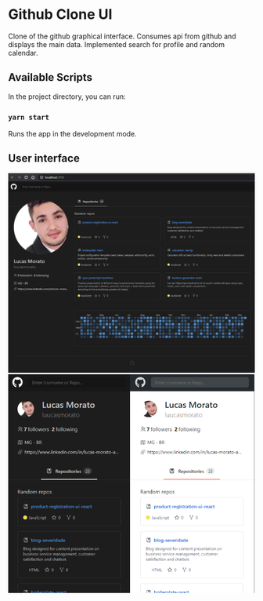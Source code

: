 # Github Clone UI
Clone of the github graphical interface. Consumes api from github and displays the main data. Implemented search for profile and random calendar.

## Available Scripts
In the project directory, you can run:

### `yarn start`
Runs the app in the development mode.<br />

## User interface
![home-page](https://github.com/luucasmorato/github-clone-ui/blob/master/src/screen/github-clone-page.png)
![mobile-theme](https://github.com/luucasmorato/github-clone-ui/blob/master/src/screen/light-dark-theme.png)
